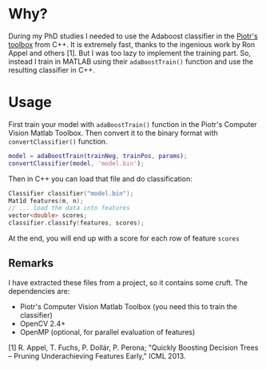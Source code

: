 Why?
====
During my PhD studies I needed to use the Adaboost classifier in the [Piotr's toolbox](https://github.com/pdollar/toolbox/) from C++. It is extremely fast, thanks to the ingenious work by Ron Appel and others [1]. But I was too lazy to implement the training part. So, instead I train in MATLAB using their  `adaBoostTrain()` function and use the resulting classifier in C++.

Usage
=====

First train your model with `adaBoostTrain()` function in the Piotr's Computer Vision Matlab Toolbox. Then convert it to the binary format with `convertClassifier()` function.

```matlab
model = adaBoostTrain(trainNeg, trainPos, params);
convertClassifier(model, 'model.bin');
```

Then in C++ you can load that file and do classification:
```cpp
Classifier classifier("model.bin");
Mat1d features(m, n);
// ... load the data into features
vector<double> scores;
classifier.classify(features, scores);
```
At the end, you will end up with a score for each row of feature `scores`


Remarks
-------
I have extracted these files from a project, so it contains some cruft. The dependencies are:
-  Piotr's Computer Vision Matlab Toolbox (you need this to train the classifier)
-  OpenCV 2.4+
-  OpenMP (optional, for parallel evaluation of features)


[1] R. Appel, T. Fuchs, P. Dollár, P. Perona; "Quickly Boosting Decision Trees – Pruning Underachieving Features Early," ICML 2013.